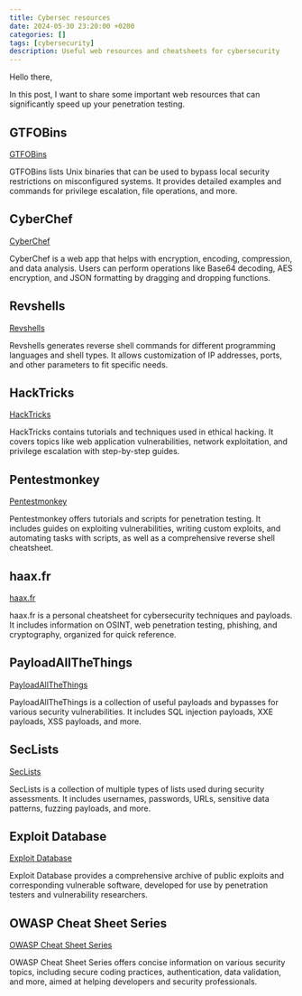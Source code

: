 ```yaml
---
title: Cybersec resources
date: 2024-05-30 23:20:00 +0200
categories: []
tags: [cybersecurity]
description: Useful web resources and cheatsheets for cybersecurity
---
```


Hello there,

In this post, I want to share some important web resources that can significantly speed up your penetration testing.

## GTFOBins
[GTFOBins](https://gtfobins.github.io/)

GTFOBins lists Unix binaries that can be used to bypass local security restrictions on misconfigured systems. It provides detailed examples and commands for privilege escalation, file operations, and more.

## CyberChef
[CyberChef](https://gchq.github.io/CyberChef/)

CyberChef is a web app that helps with encryption, encoding, compression, and data analysis. Users can perform operations like Base64 decoding, AES encryption, and JSON formatting by dragging and dropping functions.

## Revshells
[Revshells](https://www.revshells.com/)

Revshells generates reverse shell commands for different programming languages and shell types. It allows customization of IP addresses, ports, and other parameters to fit specific needs.

## HackTricks
[HackTricks](https://book.hacktricks.xyz)

HackTricks contains tutorials and techniques used in ethical hacking. It covers topics like web application vulnerabilities, network exploitation, and privilege escalation with step-by-step guides.

## Pentestmonkey
[Pentestmonkey](https://pentestmonkey.net/)

Pentestmonkey offers tutorials and scripts for penetration testing. It includes guides on exploiting vulnerabilities, writing custom exploits, and automating tasks with scripts, as well as a comprehensive reverse shell cheatsheet.

## haax.fr
[haax.fr](https://cheatsheet.haax.fr/)

haax.fr is a personal cheatsheet for cybersecurity techniques and payloads. It includes information on OSINT, web penetration testing, phishing, and cryptography, organized for quick reference.

## PayloadAllTheThings
[PayloadAllTheThings](https://github.com/swisskyrepo/PayloadsAllTheThings)

PayloadAllTheThings is a collection of useful payloads and bypasses for various security vulnerabilities. It includes SQL injection payloads, XXE payloads, XSS payloads, and more.

## SecLists
[SecLists](https://github.com/danielmiessler/SecLists)

SecLists is a collection of multiple types of lists used during security assessments. It includes usernames, passwords, URLs, sensitive data patterns, fuzzing payloads, and more.

## Exploit Database
[Exploit Database](https://www.exploit-db.com/)

Exploit Database provides a comprehensive archive of public exploits and corresponding vulnerable software, developed for use by penetration testers and vulnerability researchers.

## OWASP Cheat Sheet Series
[OWASP Cheat Sheet Series](https://cheatsheetseries.owasp.org/)

OWASP Cheat Sheet Series offers concise information on various security topics, including secure coding practices, authentication, data validation, and more, aimed at helping developers and security professionals.
